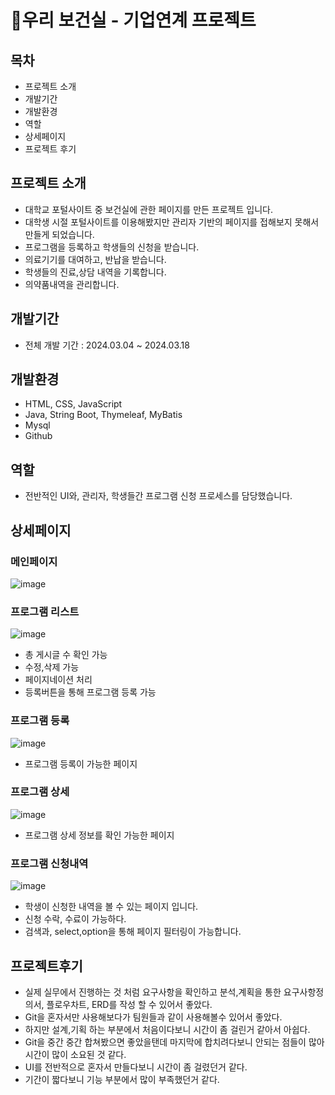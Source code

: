 # 💊우리 보건실 - 기업연계 프로젝트

목차
------------
- 프로젝트 소개
- 개발기간
- 개발환경
- 역할
- 상세페이지
- 프로젝트 후기

프로젝트 소개
------------
- 대학교 포털사이트 중 보건실에 관한 페이지를 만든 프로젝트 입니다.
- 대학생 시절 포털사이트를 이용해봤지만 관리자 기반의 페이지를 접해보지 못해서 만들게 되었습니다.
- 프로그램을 등록하고 학생들의 신청을 받습니다.
- 의료기기를 대여하고, 반납을 받습니다.
- 학생들의 진료,상담 내역을 기록합니다.
- 의약품내역을 관리합니다.
  
개발기간
------------
- 전체 개발 기간 : 2024.03.04 ~ 2024.03.18

개발환경
------------
- HTML, CSS, JavaScript
- Java, String Boot, Thymeleaf, MyBatis
- Mysql
- Github

역할
------------
- 전반적인 UI와, 관리자, 학생들간 프로그램 신청 프로세스를 담당했습니다.

상세페이지
------------

### 메인페이지
![image](https://github.com/kohyeonjin/project-wizian/assets/154486596/5a1b03d2-d15a-4d98-a600-072abe5195d3)


### 프로그램 리스트
![image](https://github.com/kohyeonjin/project-wizian/assets/154486596/b8edd8e2-c882-4788-af96-8202e906a048)
- 총 게시글 수 확인 가능
- 수정,삭제 가능
- 페이지네이션 처리
- 등록버튼을 통해 프로그램 등록 가능



### 프로그램 등록
![image](https://github.com/kohyeonjin/project-wizian/assets/154486596/2fe5ef9d-c72b-4681-89c6-c54548e704a0)
- 프로그램 등록이 가능한 페이지



### 프로그램 상세
![image](https://github.com/kohyeonjin/project-wizian/assets/154486596/a266ffe3-d95c-4086-8da7-15b70c5ed21f)
- 프로그램 상세 정보를 확인 가능한 페이지



### 프로그램 신청내역
![image](https://github.com/kohyeonjin/project-wizian/assets/154486596/93ce4195-6b15-4c47-bff6-556ab8064b69)

- 학생이 신청한 내역을 볼 수 있는 페이지 입니다.
- 신청 수락, 수료이 가능하다.
- 검색과, select,option을 통해 페이지 필터링이 가능합니다.



프로젝트후기
------------
- 실제 실무에서 진행하는 것 처럼 요구사항을 확인하고 분석,계획을 통한 요구사항정의서, 플로우차트, ERD를 작성 할 수 있어서 좋았다.
- Git을 혼자서만 사용해보다가 팀원들과 같이 사용해볼수 있어서 좋았다.
- 하지만 설계,기획 하는 부분에서 처음이다보니 시간이 좀 걸린거 같아서 아쉽다.
- Git을 중간 중간 합쳐봤으면 좋았을탠데 마지막에 합치려다보니 안되는 점들이 많아 시간이 많이 소요된 것 같다.
- UI를 전반적으로 혼자서 만들다보니 시간이 좀 걸렸던거 같다.
- 기간이 짧다보니 기능 부분에서 많이 부족했던거 같다.








